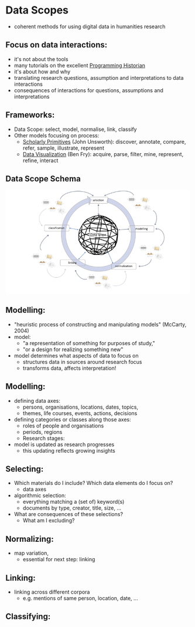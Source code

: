 # Data Scopes

- coherent methods for using digital data in humanities research

## Focus on data interactions:
- it's not about the tools
- many tutorials on the excellent [Programming Historian](https://programminghistorian.org)
- it's about how and why
- translating research questions, assumption and interpretations to data interactions
- consequences of interactions for questions, assumptions and interpretations

## Frameworks:

- Data Scope: select, model, normalise, link, classify
- Other models focusing on process:
    - [Scholarly Primitives](https://www.google.com/sheets/about/) (John Unsworth): discover, annotate, compare, refer, sample, illustrate, represent
    - [Data Visualization](https://www.google.com/sheets/about/) (Ben Fry): acquire, parse, filter, mine, represent, refine, interact

## Data Scope Schema

<img src="../../images/schema-data-scope.jpg"/>

## Modelling:

- "heuristic process of constructing and manipulating models" (McCarty, 2004)
- model: 
    - "a representation of something for purposes of study,"
    - "or a design for realizing something new"
- model determines what aspects of data to focus on
    - structures data in sources around research focus
    - transforms data, affects interpretation!

## Modelling:

- defining data axes: 
    - persons, organisations, locations, dates, topics, 
    - themes, life courses, events, actions, decisions
- defining categories or classes along those axes: 
    - roles of people and organisations
    - periods, regions
    - Research stages:
- model is updated as research progresses
    - this updating reflects growing insights

## Selecting:

- Which materials do I include? Which data elements do I focus on?
    - data axes
- algorithmic selection:
    - everything matching a (set of) keyword(s)
    - documents by type, creator, title, size, ...
- What are consequences of these selections?
    - What am I excluding?

## Normalizing:

- map variation, 
    - essential for next step: linking 

## Linking:

- linking across different corpora
    - e.g. mentions of same person, location, date, ...

## Classifying:




